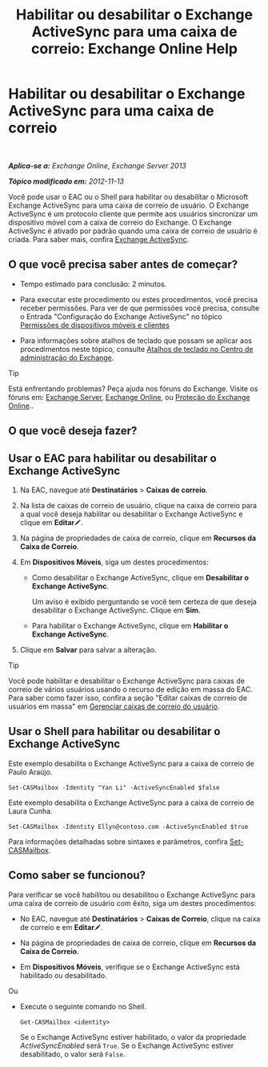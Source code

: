 ﻿---
title: 'Habilitar ou desabilitar o Exchange ActiveSync para uma caixa de correio: Exchange Online Help'
TOCTitle: Habilitar ou desabilitar o Exchange ActiveSync para uma caixa de correio
ms:assetid: dcf7c05b-b1b9-4b0f-800d-fec9f2ddc9e4
ms:mtpsurl: https://technet.microsoft.com/pt-br/library/Bb124809(v=EXCHG.150)
ms:contentKeyID: 50556303
ms.date: 04/23/2018
mtps_version: v=EXCHG.150
ms.translationtype: HT
---

# Habilitar ou desabilitar o Exchange ActiveSync para uma caixa de correio

 

_**Aplica-se a:** Exchange Online, Exchange Server 2013_

_**Tópico modificado em:** 2012-11-13_

Você pode usar o EAC ou o Shell para habilitar ou desabilitar o Microsoft Exchange ActiveSync para uma caixa de correio de usuário. O Exchange ActiveSync é um protocolo cliente que permite aos usuários sincronizar um dispositivo móvel com a caixa de correio do Exchange. O Exchange ActiveSync é ativado por padrão quando uma caixa de correio de usuário é criada. Para saber mais, confira [Exchange ActiveSync](exchange-activesync-exchange-2013-help.md).

## O que você precisa saber antes de começar?

  - Tempo estimado para conclusão: 2 minutos.

  - Para executar este procedimento ou estes procedimentos, você precisa receber permissões. Para ver de que permissões você precisa, consulte o Entrada "Configuração do Exchange ActiveSync" no tópico [Permissões de dispositivos móveis e clientes](clients-and-mobile-devices-permissions-exchange-2013-help.md)

  - Para informações sobre atalhos de teclado que possam se aplicar aos procedimentos neste tópico, consulte [Atalhos de teclado no Centro de administração do Exchange](keyboard-shortcuts-in-the-exchange-admin-center-exchange-online-protection-help.md).


> [!TIP]
> Está enfrentando problemas? Peça ajuda nos fóruns do Exchange. Visite os fóruns em: <A href="https://go.microsoft.com/fwlink/p/?linkid=60612">Exchange Server</A>, <A href="https://go.microsoft.com/fwlink/p/?linkid=267542">Exchange Online</A>, ou <A href="https://go.microsoft.com/fwlink/p/?linkid=285351">Proteção do Exchange Online</A>..



## O que você deseja fazer?

## Usar o EAC para habilitar ou desabilitar o Exchange ActiveSync

1.  Na EAC, navegue até **Destinatários** \> **Caixas de correio**.

2.  Na lista de caixas de correio de usuário, clique na caixa de correio para a qual você deseja habilitar ou desabilitar o Exchange ActiveSync e clique em **Editar**![Ícone de edição](images/JJ218640.6f53ccb2-1f13-4c02-bea0-30690e6ea71d(EXCHG.150).gif "Ícone de edição").

3.  Na página de propriedades de caixa de correio, clique em **Recursos da Caixa de Correio**.

4.  Em **Dispositivos Móveis**, siga um destes procedimentos:
    
      - Como desabilitar o Exchange ActiveSync, clique em **Desabilitar o Exchange ActiveSync**.
        
        Um aviso é exibido perguntando se você tem certeza de que deseja desabilitar o Exchange ActiveSync. Clique em **Sim**.
    
      - Para habilitar o Exchange ActiveSync, clique em **Habilitar o Exchange ActiveSync**.

5.  Clique em **Salvar** para salvar a alteração.


> [!TIP]
> Você pode habilitar e desabilitar o Exchange ActiveSync para caixas de correio de vários usuários usando o recurso de edição em massa do EAC. Para saber como fazer isso, confira a seção "Editar caixas de correio de usuários em massa" em <A href="manage-user-mailboxes-exchange-2013-help.md">Gerenciar caixas de correio do usuário</A>.



## Usar o Shell para habilitar ou desabilitar o Exchange ActiveSync

Este exemplo desabilita o Exchange ActiveSync para a caixa de correio de Paulo Araújo.

    Set-CASMailbox -Identity "Yan Li" -ActiveSyncEnabled $false

Este exemplo desabilita o Exchange ActiveSync para a caixa de correio de Laura Cunha.

    Set-CASMailbox -Identity Ellyn@contoso.com -ActiveSyncEnabled $true

Para informações detalhadas sobre sintaxes e parâmetros, confira [Set-CASMailbox](https://technet.microsoft.com/pt-br/library/bb125264\(v=exchg.150\)).

## Como saber se funcionou?

Para verificar se você habilitou ou desabilitou o Exchange ActiveSync para uma caixa de correio de usuário com êxito, siga um destes procedimentos:

  - No EAC, navegue até **Destinatários** \> **Caixas de Correio**, clique na caixa de correio e em **Editar**![Ícone de edição](images/JJ218640.6f53ccb2-1f13-4c02-bea0-30690e6ea71d(EXCHG.150).gif "Ícone de edição").

  - Na página de propriedades de caixa de correio, clique em **Recursos da Caixa de Correio**.

  - Em **Dispositivos Móveis**, verifique se o Exchange ActiveSync está habilitado ou desabilitado.

Ou

  - Execute o seguinte comando no Shell.
    
        Get-CASMailbox <identity>
    
    Se o Exchange ActiveSync estiver habilitado, o valor da propriedade *ActiveSyncEnabled* será `True`. Se o Exchange ActiveSync estiver desabilitado, o valor será `False`.

